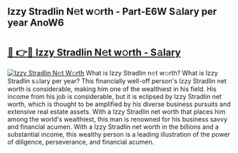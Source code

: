 ## Izzy Stradlin N𝚎t w𝚘rth - Part-E6W S𝚊lary per year AnoW6

# <h2><a href="http://gc1fsgw.nevu.top/?p=Izzy+Stradlin">🔗 👉🔴 Izzy Stradlin N𝚎t w𝚘rth - S𝚊lary</a></h2>

[![Izzy Stradlin N𝚎t W𝚘rth](https://i.imgur.com/Oavwk0R.jpeg)](http://gc1fsgw.nevu.top/?p=Izzy+Stradlin)
What is Izzy Stradlin n𝚎t w𝚘rth? What is Izzy Stradlin s𝚊lary per year?
This financially well-off person's Izzy Stradlin net worth is considerable, making him one of the wealthiest in his field. His income from his job is considerable, but it is eclipsed by Izzy Stradlin net worth, which is thought to be amplified by his diverse business pursuits and extensive real estate assets. With a Izzy Stradlin net worth that places him among the world's wealthiest, this man is renowned for his business savvy and financial acumen. With a Izzy Stradlin net worth in the billions and a substantial income, this wealthy person is a leading illustration of the power of diligence, perseverance, and financial acumen.
